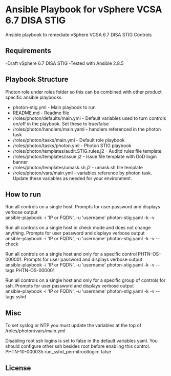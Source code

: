 # Ansible Playbook for vSphere VCSA 6.7 DISA STIG
Ansible playbook to remediate vSphere VCSA 6.7 DISA STIG Controls

## Requirements
-Draft vSphere 6.7 DISA STIG
-Tested with Ansible 2.8.5

## Playbook Structure
Photon role under roles folder so this can be combined with other product specific ansible playbooks.

- photon-stig.yml - Main playbook to run
- README.md - Readme file
- /roles/photon/defaults/main.yml - Default variables used to turn controls on/off in the playbook.  Set these to true/false
- /roles/photon/handlers/main.yaml - handlers referenced in the photon task
- /roles/photon/tasks/main.yml - Default role playbook
- /roles/photon/tasks/photon.yml - Photon STIG playbook
- /roles/photon/templates/audit.STIG.rules.j2 - Auditd rules file template
- /roles/photon/templates/issue.j2 - Issue file template with DoD login banner
- /roles/photon/templates/umask.sh.j2 - umask.sh file template
- /roles/photon/vars/main.yml - variables reference by photon task.  Update these variables as needed for your environment.

## How to run

Run all controls on a single host. Prompts for user password and displays verbose output  
ansible-playbook -i 'IP or FQDN', -u 'username' photon-stig.yaml -k -v  

Run all controls on a single host in check mode and does not change anything. Prompts for user password and displays verbose output  
ansible-playbook -i 'IP or FQDN', -u 'username' photon-stig.yaml -k -v --check  

Run all controls on a single host and only for a specific control PHTN-OS-000001. Prompts for user password and displays verbose output  
ansible-playbook -i 'IP or FQDN', -u 'username' photon-stig.yaml -k -v --tags PHTN-OS-000001  

Run all controls on a single host and only for a specific group of controls for ssh. Prompts for user password and displays verbose output  
ansible-playbook -i 'IP or FQDN', -u 'username' photon-stig.yaml -k -v --tags sshd  

## Misc
To set syslog or NTP you must update the variables at the top of /roles/photon/vars/main.yml  

Disabling root ssh logins is set to false in the default variables yaml. You should configure other ssh besides root before enabling this control.  
PHTN-10-000035 run_sshd_permitrootlogin: false  

## License